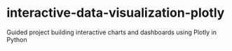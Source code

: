# interactive-data-visualization-plotly
Guided project building interactive charts and dashboards using Plotly in Python
